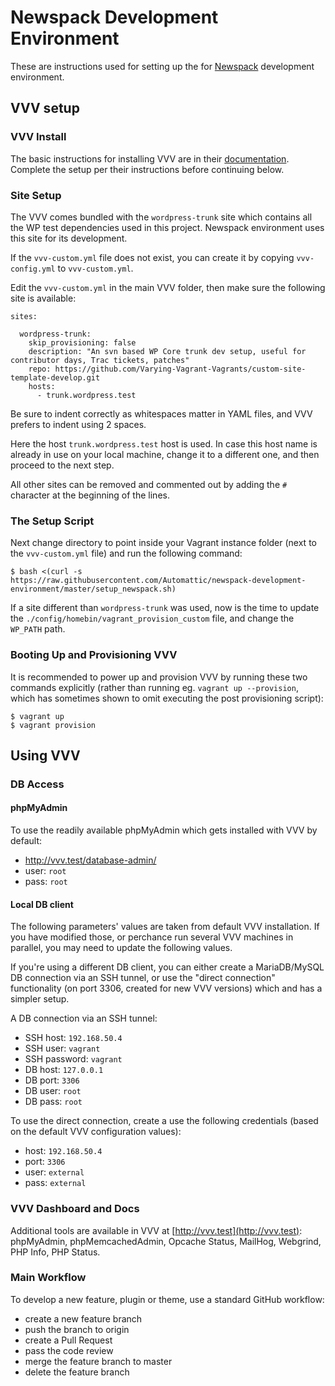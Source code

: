 # Newspack Development Environment

These are instructions used for setting up the for [Newspack](https://newspack.blog/) development environment.

## VVV setup

### VVV Install

The basic instructions for installing VVV are in their [documentation](https://varyingvagrantvagrants.org/docs/en-US/installation/software-requirements/). Complete the setup per their instructions before continuing below.

### Site Setup

The VVV comes bundled with the `wordpress-trunk` site which contains all the WP test dependencies used in this project. Newspack environment uses this site for its development.

If the `vvv-custom.yml` file does not exist, you can create it by copying `vvv-config.yml` to `vvv-custom.yml`.

Edit the `vvv-custom.yml` in the main VVV folder, then make sure the following site is available:
```
sites:

  wordpress-trunk:
    skip_provisioning: false
    description: "An svn based WP Core trunk dev setup, useful for contributor days, Trac tickets, patches"
    repo: https://github.com/Varying-Vagrant-Vagrants/custom-site-template-develop.git
    hosts:
      - trunk.wordpress.test
```

Be sure to indent correctly as whitespaces matter in YAML files, and VVV prefers to indent using 2 spaces.

Here the host `trunk.wordpress.test` host is used. In case this host name is already in use on your local machine, change it to a different one, and then proceed to the next step.

All other sites can be removed and commented out by adding the `#` character at the beginning of the lines.  

### The Setup Script

Next change directory to point inside your Vagrant instance folder (next to the `vvv-custom.yml` file) and run the following command:
```
$ bash <(curl -s https://raw.githubusercontent.com/Automattic/newspack-development-environment/master/setup_newspack.sh)
```

If a site different than `wordpress-trunk` was used, now is the time to update the `./config/homebin/vagrant_provision_custom` file, and change the `WP_PATH` path. 

### Booting Up and Provisioning VVV

It is recommended to power up and provision VVV by running these two commands explicitly (rather than running eg. `vagrant up --provision`, which has sometimes shown to omit executing the post provisioning script):

```
$ vagrant up
$ vagrant provision
```

## Using VVV

### DB Access

#### phpMyAdmin
To use the readily available phpMyAdmin which gets installed with VVV by default:
* http://vvv.test/database-admin/
* user: `root`
* pass: `root`

#### Local DB client

The following parameters' values are taken from default VVV installation. If you have modified those, or perchance run several VVV machines in parallel, you may need to update the following values.

If you're using a different DB client, you can either create a MariaDB/MySQL DB connection via an SSH tunnel, or use the "direct connection" functionality (on port 3306, created for new VVV versions) which and has a simpler setup.

A DB connection via an SSH tunnel:
* SSH host: `192.168.50.4`
* SSH user: `vagrant`
* SSH password: `vagrant` 
* DB host: `127.0.0.1`
* DB port: `3306`
* DB user: `root`
* DB pass: `root`

To use the direct connection, create a use the following credentials (based on the default VVV configuration values):
* host: `192.168.50.4`
* port: `3306`
* user: `external`
* pass: `external`

### VVV Dashboard and Docs

Additional tools are available in VVV at [http://vvv.test](http://vvv.test): phpMyAdmin, phpMemcachedAdmin, Opcache Status, MailHog, Webgrind, PHP Info, PHP Status.

### Main Workflow

To develop a new feature, plugin or theme, use a standard GitHub workflow:
* create a new feature branch
* push the branch to origin
* create a Pull Request
* pass the code review
* merge the feature branch to master
* delete the feature branch
